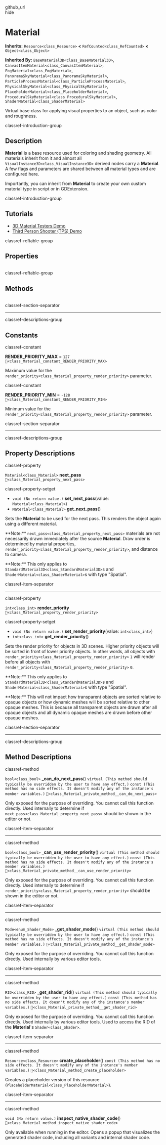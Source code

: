 github\_url  
hide

# Material

**Inherits:** `Resource<class_Resource>` **&lt;**
`RefCounted<class_RefCounted>` **&lt;** `Object<class_Object>`

**Inherited By:** `BaseMaterial3D<class_BaseMaterial3D>`,
`CanvasItemMaterial<class_CanvasItemMaterial>`,
`FogMaterial<class_FogMaterial>`,
`PanoramaSkyMaterial<class_PanoramaSkyMaterial>`,
`ParticleProcessMaterial<class_ParticleProcessMaterial>`,
`PhysicalSkyMaterial<class_PhysicalSkyMaterial>`,
`PlaceholderMaterial<class_PlaceholderMaterial>`,
`ProceduralSkyMaterial<class_ProceduralSkyMaterial>`,
`ShaderMaterial<class_ShaderMaterial>`

Virtual base class for applying visual properties to an object, such as
color and roughness.

classref-introduction-group

## Description

**Material** is a base resource used for coloring and shading geometry.
All materials inherit from it and almost all
`VisualInstance3D<class_VisualInstance3D>` derived nodes carry a
**Material**. A few flags and parameters are shared between all material
types and are configured here.

Importantly, you can inherit from **Material** to create your own custom
material type in script or in GDExtension.

classref-introduction-group

## Tutorials

-   [3D Material Testers
    Demo](https://godotengine.org/asset-library/asset/2742)
-   [Third Person Shooter (TPS)
    Demo](https://godotengine.org/asset-library/asset/2710)

classref-reftable-group

## Properties

<table>
<tbody>
<tr>
</tr>
<tr>
</tr>
</tbody>
</table>

classref-reftable-group

## Methods

<table>
<tbody>
<tr>
</tr>
<tr>
</tr>
<tr>
</tr>
<tr>
</tr>
<tr>
</tr>
<tr>
</tr>
</tbody>
</table>

classref-section-separator

------------------------------------------------------------------------

classref-descriptions-group

## Constants

classref-constant

**RENDER\_PRIORITY\_MAX** = `127`
`🔗<class_Material_constant_RENDER_PRIORITY_MAX>`

Maximum value for the
`render_priority<class_Material_property_render_priority>` parameter.

classref-constant

**RENDER\_PRIORITY\_MIN** = `-128`
`🔗<class_Material_constant_RENDER_PRIORITY_MIN>`

Minimum value for the
`render_priority<class_Material_property_render_priority>` parameter.

classref-section-separator

------------------------------------------------------------------------

classref-descriptions-group

## Property Descriptions

classref-property

`Material<class_Material>` **next\_pass**
`🔗<class_Material_property_next_pass>`

classref-property-setget

-   `void (No return value.)` **set\_next\_pass**(value:
    `Material<class_Material>`)
-   `Material<class_Material>` **get\_next\_pass**()

Sets the **Material** to be used for the next pass. This renders the
object again using a different material.

\*\*Note:\*\* `next_pass<class_Material_property_next_pass>` materials
are not necessarily drawn immediately after the source **Material**.
Draw order is determined by material properties,
`render_priority<class_Material_property_render_priority>`, and distance
to camera.

\*\*Note:\*\* This only applies to
`StandardMaterial3D<class_StandardMaterial3D>`s and
`ShaderMaterial<class_ShaderMaterial>`s with type "Spatial".

classref-item-separator

------------------------------------------------------------------------

classref-property

`int<class_int>` **render\_priority**
`🔗<class_Material_property_render_priority>`

classref-property-setget

-   `void (No return value.)` **set\_render\_priority**(value:
    `int<class_int>`)
-   `int<class_int>` **get\_render\_priority**()

Sets the render priority for objects in 3D scenes. Higher priority
objects will be sorted in front of lower priority objects. In other
words, all objects with
`render_priority<class_Material_property_render_priority>` `1` will
render before all objects with
`render_priority<class_Material_property_render_priority>` `0`.

\*\*Note:\*\* This only applies to
`StandardMaterial3D<class_StandardMaterial3D>`s and
`ShaderMaterial<class_ShaderMaterial>`s with type "Spatial".

\*\*Note:\*\* This will not impact how transparent objects are sorted
relative to opaque objects or how dynamic meshes will be sorted relative
to other opaque meshes. This is because all transparent objects are
drawn after all opaque objects and all dynamic opaque meshes are drawn
before other opaque meshes.

classref-section-separator

------------------------------------------------------------------------

classref-descriptions-group

## Method Descriptions

classref-method

`bool<class_bool>` **\_can\_do\_next\_pass**()
`virtual (This method should typically be overridden by the user to have any effect.)`
`const (This method has no side effects. It doesn't modify any of the instance's member variables.)`
`🔗<class_Material_private_method__can_do_next_pass>`

Only exposed for the purpose of overriding. You cannot call this
function directly. Used internally to determine if
`next_pass<class_Material_property_next_pass>` should be shown in the
editor or not.

classref-item-separator

------------------------------------------------------------------------

classref-method

`bool<class_bool>` **\_can\_use\_render\_priority**()
`virtual (This method should typically be overridden by the user to have any effect.)`
`const (This method has no side effects. It doesn't modify any of the instance's member variables.)`
`🔗<class_Material_private_method__can_use_render_priority>`

Only exposed for the purpose of overriding. You cannot call this
function directly. Used internally to determine if
`render_priority<class_Material_property_render_priority>` should be
shown in the editor or not.

classref-item-separator

------------------------------------------------------------------------

classref-method

`Mode<enum_Shader_Mode>` **\_get\_shader\_mode**()
`virtual (This method should typically be overridden by the user to have any effect.)`
`const (This method has no side effects. It doesn't modify any of the instance's member variables.)`
`🔗<class_Material_private_method__get_shader_mode>`

Only exposed for the purpose of overriding. You cannot call this
function directly. Used internally by various editor tools.

classref-item-separator

------------------------------------------------------------------------

classref-method

`RID<class_RID>` **\_get\_shader\_rid**()
`virtual (This method should typically be overridden by the user to have any effect.)`
`const (This method has no side effects. It doesn't modify any of the instance's member variables.)`
`🔗<class_Material_private_method__get_shader_rid>`

Only exposed for the purpose of overriding. You cannot call this
function directly. Used internally by various editor tools. Used to
access the RID of the **Material**'s `Shader<class_Shader>`.

classref-item-separator

------------------------------------------------------------------------

classref-method

`Resource<class_Resource>` **create\_placeholder**()
`const (This method has no side effects. It doesn't modify any of the instance's member variables.)`
`🔗<class_Material_method_create_placeholder>`

Creates a placeholder version of this resource
(`PlaceholderMaterial<class_PlaceholderMaterial>`).

classref-item-separator

------------------------------------------------------------------------

classref-method

`void (No return value.)` **inspect\_native\_shader\_code**()
`🔗<class_Material_method_inspect_native_shader_code>`

Only available when running in the editor. Opens a popup that visualizes
the generated shader code, including all variants and internal shader
code.

